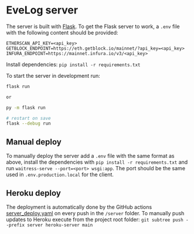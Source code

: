 # EveLog server

The server is built with [Flask](https://flask.palletsprojects.com/en/2.2.x/). To get the Flask server to work, a `.env` file with the following content should be provided:

```
ETHERSCAN_API_KEY=<api_key>
GETBLOCK_ENDPOINT=https://eth.getblock.io/mainnet/?api_key=<api_key>
INFURA_ENDPOINT=https://mainnet.infura.io/v3/<api_key>
```

Install dependencies: `pip install -r requirements.txt`

To start the server in development run:

```bash
flask run

or

py -m flask run

# restart on save
flask --debug run
```

## Manual deploy

To manually deploy the server add a `.env` file with the same format as above, install the dependencies with `pip install -r requirements.txt` and run `waitress-serve --port=<port> wsgi:app`. The port should be the same used in `.env.production.local` for the client.

## Heroku deploy

The deployment is automatically done by the GitHub actions [server_deploy.yaml](../.github/workflows/server_deploy.yaml) on every push in the `/server` folder. To manually push updates to Heroku execute from the project root folder: `git subtree push --prefix server heroku-server main`
